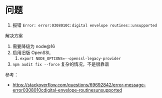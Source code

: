# 问题

1. 报错 `Error: error:0308010C:digital envelope routines::unsupported`

解决方案

1. 需要降级为 node@16
2. 启用旧版 OpenSSL
   1. `export NODE_OPTIONS=--openssl-legacy-provider`
3. `npm audit fix --force` 复杂的情况，不是很靠谱

参考：

- https://stackoverflow.com/questions/69692842/error-message-error0308010cdigital-envelope-routinesunsupported
